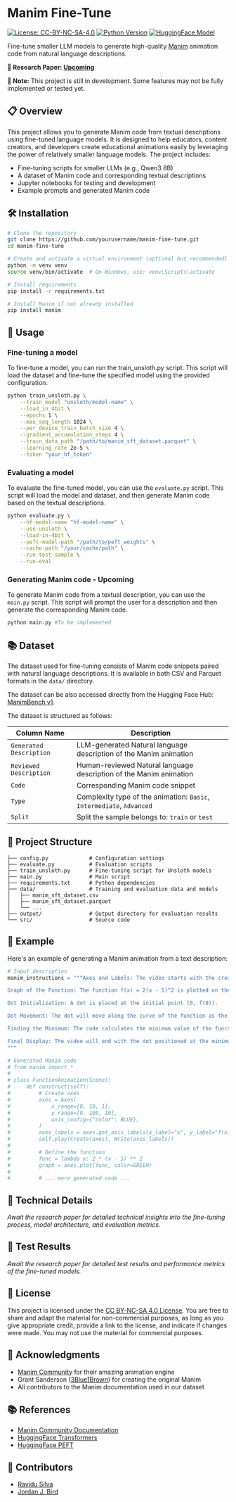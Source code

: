 # Manim Fine-Tune

[![License: CC-BY-NC-SA-4.0](https://img.shields.io/badge/License-CC%20BY--NC--SA%204.0-lightgrey.svg)](https://creativecommons.org/licenses/by-nc-sa/4.0/)
[![Python Version](https://img.shields.io/badge/Python-3.9%2B-blue.svg)](https://www.python.org/)
[![HuggingFace Model](https://img.shields.io/badge/HuggingFace-Model-orange.svg)](https://huggingface.co/models)


Fine-tune smaller LLM models to generate high-quality [Manim](https://www.manim.community/) animation code from natural language descriptions.

**📝 Research Paper: [Upcoming](https://arxiv.org/abs/....)**

**🚧 Note:** This project is still in development. Some features may not be fully implemented or tested yet.

## 📋 Overview

This project allows you to generate Manim code from textual descriptions using fine-tuned language models. It is designed to help educators, content creators, and developers create educational animations easily by leveraging the power of relatively smaller language models.
The project includes:
- Fine-tuning scripts for smaller LLMs (e.g., Qwen3 8B)
- A dataset of Manim code and corresponding textual descriptions
- Jupyter notebooks for testing and development
- Example prompts and generated Manim code
##

## 🛠️ Installation

```bash
# Clone the repository
git clone https://github.com/yourusername/manim-fine-tune.git
cd manim-fine-tune

# Create and activate a virtual environment (optional but recommended)
python -m venv venv
source venv/bin/activate  # On Windows, use: venv\Scripts\activate

# Install requirements
pip install -r requirements.txt

# Install Manim if not already installed
pip install manim
```

## 🚀 Usage

### Fine-tuning a model
To fine-tune a model, you can run the train_unsloth.py script. This script will load the dataset and fine-tune the specified model using the provided configuration.

```bash
python train_unsloth.py \
    --train_model "unsloth/model-name" \
    --load_in_4bit \
    --epochs 1 \
    --max_seq_length 1024 \
    --per_device_train_batch_size 4 \
    --gradient_accumulation_steps 4 \
    --train_data_path "/path/to/manim_sft_dataset.parquet" \
    --learning_rate 2e-5 \
    --token "your_hf_token"
```
### Evaluating a model
To evaluate the fine-tuned model, you can use the `evaluate.py` script. This script will load the model and dataset, and then generate Manim code based on the textual descriptions.

```bash
python evaluate.py \
    --hf-model-name "hf-model-name" \
    --use-unsloth \
    --load-in-4bit \
    --peft-model-path "/path/to/peft_weights" \
    --cache-path "/your/cache/path" \
    --run-test-sample \
    --run-eval
```
### Generating Manim code - Upcoming
To generate Manim code from a textual description, you can use the `main.py` script. This script will prompt the user for a description and then generate the corresponding Manim code.

```bash
python main.py #To be implemented
```

<!-- ### Using the notebooks - Upcoming -->


## 📚 Dataset
The dataset used for fine-tuning consists of Manim code snippets paired with natural language descriptions. It is available in both CSV and Parquet formats in the `data/` directory.

The dataset can be also accessed directly from the Hugging Face Hub: [ManimBench v1](https://huggingface.co/datasets/SuienR/ManimBench-v1).

The dataset is structured as follows:

| Column Name | Description |
|-------------|-------------|
| `Generated Description` | LLM-generated Natural language description of the Manim animation |
| `Reviewed Description` | Human-reviewed Natural language description of the Manim animation |
| `Code` | Corresponding Manim code snippet |
| `Type` | Complexity type of the animation: `Basic`, `Intermediate`, `Advanced` |
| `Split` | Split the sample belongs to: `train` or `test` |

## 📂 Project Structure

```
├── config.py             # Configuration settings
├── evaluate.py           # Evaluation scripts
├── train_unsloth.py      # Fine-tuning script for Unsloth models
├── main.py               # Main script
├── requirements.txt      # Python dependencies
├── data/                 # Training and evaluation data and models
│   ├── manim_sft_dataset.csv
│   ├── manim_sft_dataset.parquet
│   └── ...
├── output/               # Output directory for evaluation results
└── src/                  # Source code
```

## 📝 Example

Here's an example of generating a Manim animation from a text description:

```python
# Input description
manim_instructions = """Axes and Labels: The video starts with the creation of a set of axes with the x-range from 0 to 10 and the y-range from 0 to 100. The axes are labeled with "x" for the x-axis and "f(x)" for the y-axis.

Graph of the Function: The function f(x) = 2(x - 5)^2 is plotted on the axes. This will appear as a parabola opening upwards, with its vertex at x = 5.

Dot Initialization: A dot is placed at the initial point (0, f(0)).

Dot Movement: The dot will move along the curve of the function as the value of t changes.

Finding the Minimum: The code calculates the minimum value of the function over the specified x-range.

Final Display: The video will end with the dot positioned at the minimum point of the function, (5, 0).
"""

# Generated Manim code
# from manim import *
# 
# class FunctionAnimation(Scene):
#     def construct(self):
#         # Create axes
#         axes = Axes(
#             x_range=[0, 10, 1],
#             y_range=[0, 100, 10],
#             axis_config={"color": BLUE},
#         )
#         axes_labels = axes.get_axis_labels(x_label="x", y_label="f(x)")
#         self.play(Create(axes), Write(axes_labels))
#
#         # Define the function
#         func = lambda x: 2 * (x - 5) ** 2
#         graph = axes.plot(func, color=GREEN)
#
#         # ... more generated code ...
```

## 🔬 Technical Details

_Await the research paper for detailed technical insights into the fine-tuning process, model architecture, and evaluation metrics._

## 🧪 Test Results
_Await the research paper for detailed test results and performance metrics of the fine-tuned models._
<!--
| Model Name | Val | Val |
|------------|---------------|-----------|
| Qwen3 8B | 0.11 | 0.11 |
| Qwen3 14B | 0.11 | 0.11 |
| Qwen3 32B | 0.11 | 0.11 |
| Qwen3 70B | 0.11 | 0.11 | -->

## 📄 License

This project is licensed under the [CC BY-NC-SA 4.0 License](https://creativecommons.org/licenses/by-nc-sa/4.0/). You are free to share and adapt the material for non-commercial purposes, as long as you give appropriate credit, provide a link to the license, and indicate if changes were made. You may not use the material for commercial purposes.

## 🙏 Acknowledgments

- [Manim Community](https://www.manim.community/) for their amazing animation engine
- Grant Sanderson ([3Blue1Brown](https://www.3blue1brown.com/)) for creating the original Manim
- All contributors to the Manim documentation used in our dataset

## 📚 References

- [Manim Community Documentation](https://docs.manim.community/en/stable/)
- [HuggingFace Transformers](https://huggingface.co/docs/transformers/index)
- [HuggingFace PEFT](https://huggingface.co/docs/peft/index)

## 👥 Contributors
- [Ravidu Silva](https://github.com/SuienS)
- [Jordan J. Bird](https://github.com/jordan-bird)

